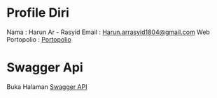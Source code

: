 # Profile Diri
Nama : Harun Ar - Rasyid
Email : Harun.arrasyid1804@gmail.com
Web Portopolio : [Portopolio](https://portopolio-site.herokuapp.com/)

# Swagger Api
Buka Halaman [Swagger API](https://app.swaggerhub.com/apis-docs/Harun1804/eigen-3_backend_test_case/1.0.0)